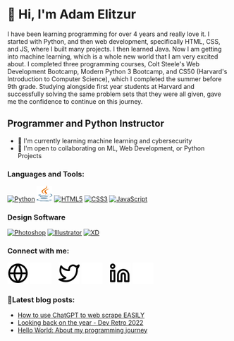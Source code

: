 # 👋 Hi, I'm Adam Elitzur

<!-- <picture>
  <source media="(prefers-color-scheme: dark)" srcset="img/portfolio-website-header-dark.png">
  <source media="(prefers-color-scheme: light)" srcset="img/portfolio-website-header-light.png">
  <img alt="banner for Adam Elitzur - programmer and Python instructor" src="img/portfolio-website-header-light.png">
</picture> -->

I have been learning programming for over 4 years and really love it. I started with Python, and then web development, specifically HTML, CSS, and JS, where I built many projects. I then learned Java. Now I am getting into machine learning, which is a whole new world that I am very excited about. I completed three programming courses, Colt Steele's Web Development Bootcamp, Modern Python 3 Bootcamp, and CS50 (Harvard's Introduction to Computer Science), which I completed the summer before 9th grade. Studying alongside first year students at Harvard and successfully solving the same problem sets that they were all given, gave me the confidence to continue on this journey.

## Programmer and Python Instructor

- 🌱 I'm currently learning machine learning and cybersecurity
- 🤝 I'm open to collaborating on ML, Web Development, or Python Projects

<p align="left">
  
### Languages and Tools:
<a href="https://www.python.org/" target="_blank" rel="noreferrer"><img src="https://raw.githubusercontent.com/danielcranney/readme-generator/main/public/icons/skills/python-colored.svg" width="36" height="36" alt="Python" /></a>
<a href="https://www.java.com/en/" target="_blank" rel="noreferrer"><img src="img/java.svg" width="36" height="36" alt="Java" /></a>
<a href="https://developer.mozilla.org/en-US/docs/Glossary/HTML5" target="_blank" rel="noreferrer"><img src="https://raw.githubusercontent.com/danielcranney/readme-generator/main/public/icons/skills/html5-colored.svg" width="36" height="36" alt="HTML5" /></a>
<a href="https://www.w3.org/TR/CSS/#css" target="_blank" rel="noreferrer"><img src="https://raw.githubusercontent.com/danielcranney/readme-generator/main/public/icons/skills/css3-colored.svg" width="36" height="36" alt="CSS3" /></a>
<a href="https://developer.mozilla.org/en-US/docs/Web/JavaScript" target="_blank" rel="noreferrer"><img src="https://raw.githubusercontent.com/danielcranney/readme-generator/main/public/icons/skills/javascript-colored.svg" width="36" height="36" alt="JavaScript" /></a>

  
### Design Software
<a href="https://www.adobe.com/products/photoshop.html" target="_blank" rel="noreferrer"><img src="https://raw.githubusercontent.com/danielcranney/readme-generator/main/public/icons/skills/photoshop-colored.svg" width="36" height="36" alt="Photoshop" /></a>
<a href="https://www.adobe.com/products/illustrator.html" target="_blank" rel="noreferrer"><img src="https://raw.githubusercontent.com/danielcranney/readme-generator/main/public/icons/skills/illustrator-colored.svg" width="36" height="36" alt="Illustrator" /></a>
<a href="https://www.adobe.com/products/xd/fonts/xd.html" target="_blank" rel="noreferrer"><img src="https://raw.githubusercontent.com/danielcranney/readme-generator/main/public/icons/skills/xd-colored.svg" width="36" height="36" alt="XD" /></a>
</p>


### Connect with me:

[![website](./img/globe-light.svg)](https://adamelitzur.com#gh-light-mode-only)
[![website](./img/globe-dark.svg)](https://adamelitzur.com#gh-dark-mode-only)
&nbsp;&nbsp;
[![website](./img/twitter-light.svg)](https://www.twitter.com/adamcandoit#gh-light-mode-only)
[![website](./img/twitter-dark.svg)](https://www.twitter.com/adamcandoit#gh-dark-mode-only)
&nbsp;&nbsp;
[![website](./img/linkedin-light.svg)](https://www.linkedin.com/in/adam-elitzur#gh-light-mode-only)
[![website](./img/linkedin-dark.svg)](https://www.linkedin.com/in/adam-elitzur#gh-dark-mode-only)
&nbsp;&nbsp;


### 📕Latest blog posts:
<!-- BLOG-POST-LIST:START -->
- [How to use ChatGPT to web scrape EASILY](https://blog.adamelitzur.com/how-to-use-chatgpt-to-web-scrape-easily)
- [Looking back on the year - Dev Retro 2022](https://blog.adamelitzur.com/looking-back-on-the-year-dev-retro-2022)
- [Hello World: About my programming journey](https://blog.adamelitzur.com/hello-world-about-my-programming-journey)
<!-- BLOG-POST-LIST:END -->